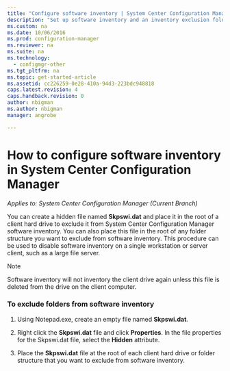 ```yaml
---
title: "Configure software inventory | System Center Configuration Manager"
description: "Set up software inventory and an inventory exclusion folder in System Center Configuration Manager."
ms.custom: na
ms.date: 10/06/2016
ms.prod: configuration-manager
ms.reviewer: na
ms.suite: na
ms.technology:
  - configmgr-other
ms.tgt_pltfrm: na
ms.topic: get-started-article
ms.assetid: cc226259-0e28-410a-94d3-223bdc948818
caps.latest.revision: 4
caps.handback.revision: 0
author: nbigmanms.author: nbigmanmanager: angrobe

---
```

# How to configure software inventory in System Center Configuration Manager*Applies to: System Center Configuration Manager (Current Branch)*
You can create a hidden file named **Skpswi.dat** and place it in the root of a client hard drive to exclude it from System Center Configuration Manager software inventory. You can also place this file in the root of any folder structure you want to exclude from software inventory. This procedure can be used to disable software inventory on a single workstation or server client, such as a large file server.  

> [!NOTE]  
>  Software inventory will not inventory the client drive again unless this file is deleted from the drive on the client computer.  

### To exclude folders from software inventory  

1.  Using Notepad.exe, create an empty file named **Skpswi.dat**.  

2.  Right click the **Skpswi.dat** file and click **Properties**. In the file properties for the Skpswi.dat file, select the **Hidden** attribute.  

3.  Place the **Skpswi.dat** file at the root of each client hard drive or folder structure that you want to exclude from software inventory.  
